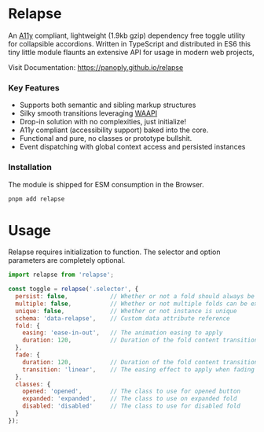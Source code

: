 # Relapse

An [A11y](https://www.a11yproject.com/) compliant, lightweight (1.9kb gzip) dependency free toggle utility for collapsible accordions. Written in TypeScript and distributed in ES6 this tiny little module flaunts an extensive API for usage in modern web projects,

Visit Documentation: https://panoply.github.io/relapse

### Key Features

- Supports both semantic and sibling markup structures
- Silky smooth transitions leveraging [WAAPI](https://developer.mozilla.org/en-US/docs/Web/API/Web_Animations_API)
- Drop-in solution with no complexities, just initialize!
- A11y compliant (accessibility support) baked into the core.
- Functional and pure, no classes or prototype bullshit.
- Event dispatching with global context access and persisted instances

### Installation

The module is shipped for ESM consumption in the Browser.

```bash
pnpm add relapse
```

# Usage

Relapse requires initialization to function. The selector and option parameters are completely optional.

<!-- prettier-ignore -->
```js
import relapse from 'relapse';

const toggle = relapse('.selector', {
  persist: false,            // Whether or not a fold should always be expanded
  multiple: false,           // Whether or not multiple folds can be expanded
  unique: false,             // Whether or not instance is unique
  schema: 'data-relapse',    // Custom data attribute reference
  fold: {
    easing: 'ease-in-out',   // The animation easing to apply
    duration: 120,           // Duration of the fold content transition
  },
  fade: {
    duration: 120,           // Duration of the fold content transition
    transition: 'linear',    // The easing effect to apply when fading content
  },
  classes: {
    opened: 'opened',        // The class to use for opened button
    expanded: 'expanded',    // The class to use on expanded fold
    disabled: 'disabled'     // The class to use for disabled fold
  }
});
```
